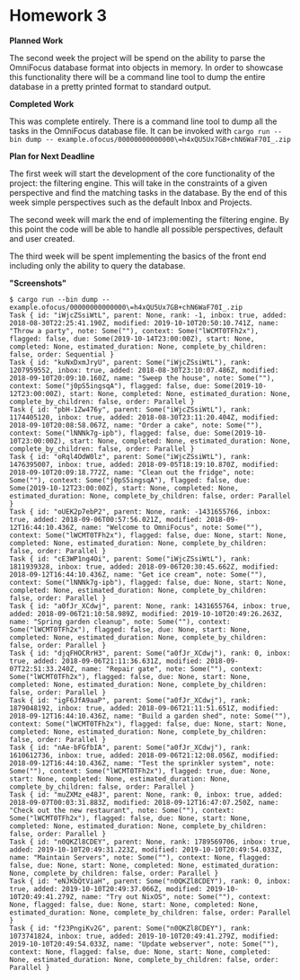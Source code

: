 Homework 3
==========

**Planned Work**

The second week the project will be spend on the ability to parse the OmniFocus
database format into objects in memory. In order to showcase this functionality
there will be a command line tool to dump the entire database in a pretty
printed format to standard output.

**Completed Work**

This was complete entirely. There is a command line tool to dump all the tasks
in the OmniFocus database file. It can be invoked with
`cargo run --bin dump -- example.ofocus/00000000000000\=h4xQU5Ux7GB+chN6WaF70I_.zip`

**Plan for Next Deadline**

The first week will start the development of the core functionality of the project:
the filtering engine. This will take in the constraints of a given perspective
and find the matching tasks in the database. By the end of this week simple
perspectives such as the default Inbox and Projects.


The second week will mark the end of implementing the filtering engine. By this point
the code will be able to handle all possible perspectives, default and user
created.


The third week will be spent implementing the basics of the front end including only
the ability to query the database.

**"Screenshots"**

```
$ cargo run --bin dump -- example.ofocus/00000000000000\=h4xQU5Ux7GB+chN6WaF70I_.zip
Task { id: "iWjcZSsiWtL", parent: None, rank: -1, inbox: true, added: 2018-08-30T22:25:41.190Z, modified: 2019-10-10T20:50:10.741Z, name: "Throw a party", note: Some(""), context: Some("lWCMT0TFh2x"), flagged: false, due: Some(2019-10-14T23:00:00Z), start: None, completed: None, estimated_duration: None, complete_by_children: false, order: Sequential }
Task { id: "kuNxDxmJryU", parent: Some("iWjcZSsiWtL"), rank: 1207959552, inbox: true, added: 2018-08-30T23:10:07.486Z, modified: 2018-09-10T20:09:10.160Z, name: "Sweep the house", note: Some(""), context: Some("j0pS5ingsqA"), flagged: false, due: Some(2019-10-12T23:00:00Z), start: None, completed: None, estimated_duration: None, complete_by_children: false, order: Parallel }
Task { id: "pbH-1Zw476y", parent: Some("iWjcZSsiWtL"), rank: 1174405120, inbox: true, added: 2018-08-30T23:11:20.404Z, modified: 2018-09-10T20:08:58.067Z, name: "Order a cake", note: Some(""), context: Some("lNNNk7g-ipb"), flagged: false, due: Some(2019-10-10T23:00:00Z), start: None, completed: None, estimated_duration: None, complete_by_children: false, order: Parallel }
Task { id: "oRql4OdW0lz", parent: Some("iWjcZSsiWtL"), rank: 1476395007, inbox: true, added: 2018-09-05T18:19:10.870Z, modified: 2018-09-10T20:09:18.772Z, name: "Clean out the fridge", note: Some(""), context: Some("j0pS5ingsqA"), flagged: false, due: Some(2019-10-12T23:00:00Z), start: None, completed: None, estimated_duration: None, complete_by_children: false, order: Parallel }
Task { id: "oUEK2p7ebP2", parent: None, rank: -1431655766, inbox: true, added: 2018-09-06T00:57:56.021Z, modified: 2018-09-12T16:44:10.436Z, name: "Welcome to OmniFocus", note: Some(""), context: Some("lWCMT0TFh2x"), flagged: false, due: None, start: None, completed: None, estimated_duration: None, complete_by_children: false, order: Parallel }
Task { id: "cE3WP1ng4Oi", parent: Some("iWjcZSsiWtL"), rank: 1811939328, inbox: true, added: 2018-09-06T20:30:45.662Z, modified: 2018-09-12T16:44:10.436Z, name: "Get ice cream", note: Some(""), context: Some("lNNNk7g-ipb"), flagged: false, due: None, start: None, completed: None, estimated_duration: None, complete_by_children: false, order: Parallel }
Task { id: "a0fJr_XCdwj", parent: None, rank: 1431655764, inbox: true, added: 2018-09-06T21:10:58.989Z, modified: 2019-10-10T20:49:26.263Z, name: "Spring garden cleanup", note: Some(""), context: Some("lWCMT0TFh2x"), flagged: false, due: None, start: None, completed: None, estimated_duration: None, complete_by_children: false, order: Parallel }
Task { id: "djqFHOCRrH3", parent: Some("a0fJr_XCdwj"), rank: 0, inbox: true, added: 2018-09-06T21:11:36.631Z, modified: 2018-09-07T22:51:33.240Z, name: "Repair gate", note: Some(""), context: Some("lWCMT0TFh2x"), flagged: false, due: None, start: None, completed: None, estimated_duration: None, complete_by_children: false, order: Parallel }
Task { id: "igF6JfA9aaP", parent: Some("a0fJr_XCdwj"), rank: 1879048192, inbox: true, added: 2018-09-06T21:11:51.651Z, modified: 2018-09-12T16:44:10.436Z, name: "Build a garden shed", note: Some(""), context: Some("lWCMT0TFh2x"), flagged: false, due: None, start: None, completed: None, estimated_duration: None, complete_by_children: false, order: Parallel }
Task { id: "nAe-bFGfbIA", parent: Some("a0fJr_XCdwj"), rank: 1610612736, inbox: true, added: 2018-09-06T21:12:08.056Z, modified: 2018-09-12T16:44:10.436Z, name: "Test the sprinkler system", note: Some(""), context: Some("lWCMT0TFh2x"), flagged: true, due: None, start: None, completed: None, estimated_duration: None, complete_by_children: false, order: Parallel }
Task { id: "muZXMz_e48J", parent: None, rank: 0, inbox: true, added: 2018-09-07T00:03:31.883Z, modified: 2018-09-12T16:47:07.250Z, name: "Check out the new restaurant", note: Some(""), context: Some("lWCMT0TFh2x"), flagged: false, due: None, start: None, completed: None, estimated_duration: None, complete_by_children: false, order: Parallel }
Task { id: "n0QKZl8CDEY", parent: None, rank: 1789569706, inbox: true, added: 2019-10-10T20:49:31.223Z, modified: 2019-10-10T20:49:54.033Z, name: "Maintain Servers", note: Some(""), context: None, flagged: false, due: None, start: None, completed: None, estimated_duration: None, complete_by_children: false, order: Parallel }
Task { id: "eNJKbQtViaH", parent: Some("n0QKZl8CDEY"), rank: 0, inbox: true, added: 2019-10-10T20:49:37.066Z, modified: 2019-10-10T20:49:41.279Z, name: "Try out NixOS", note: Some(""), context: None, flagged: false, due: None, start: None, completed: None, estimated_duration: None, complete_by_children: false, order: Parallel }
Task { id: "f23PngiKv2G", parent: Some("n0QKZl8CDEY"), rank: 1073741824, inbox: true, added: 2019-10-10T20:49:41.279Z, modified: 2019-10-10T20:49:54.033Z, name: "Update webserver", note: Some(""), context: None, flagged: false, due: None, start: None, completed: None, estimated_duration: None, complete_by_children: false, order: Parallel }
```
